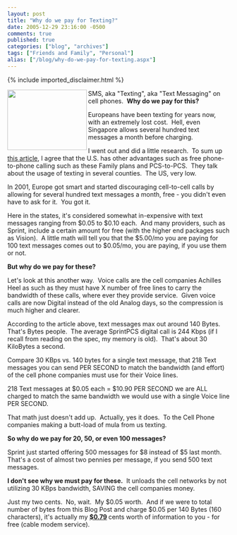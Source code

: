 ```yaml
---
layout: post
title: "Why do we pay for Texting?"
date: 2005-12-29 23:16:00 -0500
comments: true
published: true
categories: ["blog", "archives"]
tags: ["Friends and Family", "Personal"]
alias: ["/blog/why-do-we-pay-for-texting.aspx"]
---
```

<!-- more -->
{% include imported_disclaimer.html %}
<p><img align="left" height="137" src="http://content.answers.com/main/content/wp/en-commons/thumb/7/7c/180px-SMS_message_on_a_Nokia_phone.jpeg" width="180" />SMS, aka &quot;Texting&quot;, aka &quot;Text Messaging&quot; on cell phones.&nbsp; <strong>Why do we pay for this?</strong></p><p>Europeans have been texting for years now, with an extremely lost cost.&nbsp; Hell, even Singapore allows&nbsp;several hundred text messages a month before charging.</p><p>I went out and did a little research.&nbsp; To sum up <a href="http://www.answers.com/topic/short-message-service">this article</a>, I agree that the U.S. has other advantages such as free phone-to-phone calling such as these Family plans and PCS-to-PCS.&nbsp; They talk about the usage of texting in several counties.&nbsp; The US, very low.</p><p>In 2001, Europe got smart and started discouraging cell-to-cell calls by allowing for several hundred text messages a month, free - you didn&#39;t even have to ask for it.&nbsp; You got it.</p><p>Here in the states, it&#39;s considered somewhat in-expensive with text messages ranging from $0.05 to $0.10 each.&nbsp; And many providers, such as Sprint, include a certain amount for free (with the higher end packages such as Vision).&nbsp; A little math will tell you that the $5.00/mo you are paying for 100 text messages comes out to $0.05/mo, you are paying, if you use them or not.</p><p><strong>But why do we pay for these?</strong></p><p>Let&#39;s look at this another way.&nbsp; Voice calls are the cell companies Achilles Heel as such as they must have X number of free lines to carry the bandwidth of these calls, where ever they provide service.&nbsp; Given voice calls are now Digital instead of the old Analog days, so the compression is much higher and clearer.&nbsp; </p><p>According to the article above, text messages max out around 140 Bytes.&nbsp; That&#39;s Bytes people.&nbsp; The average SprintPCS digital call is 244 Kbps (if I recall from reading on the spec, my memory is old).&nbsp; That&#39;s about 30 KiloBytes a second.</p><p>Compare 30 KBps vs. 140 bytes for a single text message, that 218 Text messages you can send PER SECOND to match the bandwidth (and effort) of the cell phone companies must use for their Voice lines.</p><p>218 Text messages at $0.05 each = $10.90 PER SECOND&nbsp;we are ALL charged to match the same bandwidth we would use with&nbsp;a single Voice line PER SECOND.</p><p>That math just doesn&#39;t add up.&nbsp; Actually, yes it does.&nbsp; To the Cell Phone companies making a butt-load of mula from us texting.</p><p><strong>So why do we pay for 20, 50, or even 100 messages?&nbsp; </strong></p><p>Sprint just started offering 500 messages for $8 instead of $5 last month.&nbsp; That&#39;s a cost of almost two pennies per message, if you send 500 text messages.</p><p><strong>I don&#39;t see why we must pay for these.</strong>&nbsp; It unloads the cell networks by not utilizing 30 KBps bandwidth, SAVING the cell companies money.</p><p>Just my two cents.&nbsp; No, wait.&nbsp; My $0.05 worth.&nbsp; And if we were to total number of bytes from this Blog Post and charge $0.05 per 140 Bytes (160 characters), it&#39;s actually my&nbsp;<strong><u>$0.79</u> </strong>cents worth of information to you - for free (cable modem service).</p><p>&nbsp;</p>
